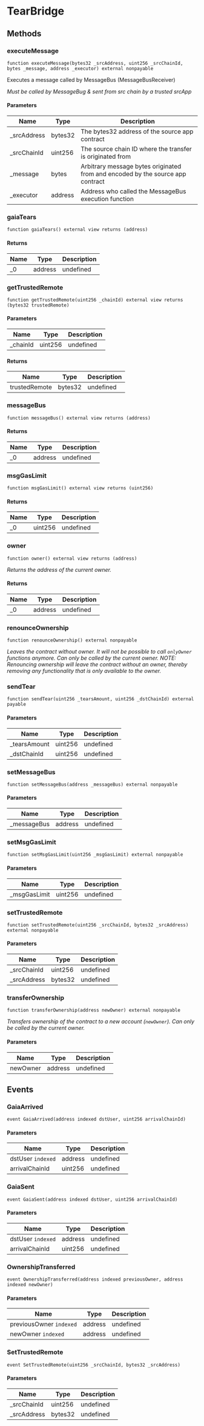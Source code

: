 # TearBridge









## Methods

### executeMessage

```solidity
function executeMessage(bytes32 _srcAddress, uint256 _srcChainId, bytes _message, address _executor) external nonpayable
```

Executes a message called by MessageBus (MessageBusReceiver)

*Must be called by MessageBug &amp; sent from src chain by a trusted srcApp*

#### Parameters

| Name | Type | Description |
|---|---|---|
| _srcAddress | bytes32 | The bytes32 address of the source app contract |
| _srcChainId | uint256 | The source chain ID where the transfer is originated from |
| _message | bytes | Arbitrary message bytes originated from and encoded by the source app contract |
| _executor | address | Address who called the MessageBus execution function |

### gaiaTears

```solidity
function gaiaTears() external view returns (address)
```






#### Returns

| Name | Type | Description |
|---|---|---|
| _0 | address | undefined |

### getTrustedRemote

```solidity
function getTrustedRemote(uint256 _chainId) external view returns (bytes32 trustedRemote)
```





#### Parameters

| Name | Type | Description |
|---|---|---|
| _chainId | uint256 | undefined |

#### Returns

| Name | Type | Description |
|---|---|---|
| trustedRemote | bytes32 | undefined |

### messageBus

```solidity
function messageBus() external view returns (address)
```






#### Returns

| Name | Type | Description |
|---|---|---|
| _0 | address | undefined |

### msgGasLimit

```solidity
function msgGasLimit() external view returns (uint256)
```






#### Returns

| Name | Type | Description |
|---|---|---|
| _0 | uint256 | undefined |

### owner

```solidity
function owner() external view returns (address)
```



*Returns the address of the current owner.*


#### Returns

| Name | Type | Description |
|---|---|---|
| _0 | address | undefined |

### renounceOwnership

```solidity
function renounceOwnership() external nonpayable
```



*Leaves the contract without owner. It will not be possible to call `onlyOwner` functions anymore. Can only be called by the current owner. NOTE: Renouncing ownership will leave the contract without an owner, thereby removing any functionality that is only available to the owner.*


### sendTear

```solidity
function sendTear(uint256 _tearsAmount, uint256 _dstChainId) external payable
```





#### Parameters

| Name | Type | Description |
|---|---|---|
| _tearsAmount | uint256 | undefined |
| _dstChainId | uint256 | undefined |

### setMessageBus

```solidity
function setMessageBus(address _messageBus) external nonpayable
```





#### Parameters

| Name | Type | Description |
|---|---|---|
| _messageBus | address | undefined |

### setMsgGasLimit

```solidity
function setMsgGasLimit(uint256 _msgGasLimit) external nonpayable
```





#### Parameters

| Name | Type | Description |
|---|---|---|
| _msgGasLimit | uint256 | undefined |

### setTrustedRemote

```solidity
function setTrustedRemote(uint256 _srcChainId, bytes32 _srcAddress) external nonpayable
```





#### Parameters

| Name | Type | Description |
|---|---|---|
| _srcChainId | uint256 | undefined |
| _srcAddress | bytes32 | undefined |

### transferOwnership

```solidity
function transferOwnership(address newOwner) external nonpayable
```



*Transfers ownership of the contract to a new account (`newOwner`). Can only be called by the current owner.*

#### Parameters

| Name | Type | Description |
|---|---|---|
| newOwner | address | undefined |



## Events

### GaiaArrived

```solidity
event GaiaArrived(address indexed dstUser, uint256 arrivalChainId)
```





#### Parameters

| Name | Type | Description |
|---|---|---|
| dstUser `indexed` | address | undefined |
| arrivalChainId  | uint256 | undefined |

### GaiaSent

```solidity
event GaiaSent(address indexed dstUser, uint256 arrivalChainId)
```





#### Parameters

| Name | Type | Description |
|---|---|---|
| dstUser `indexed` | address | undefined |
| arrivalChainId  | uint256 | undefined |

### OwnershipTransferred

```solidity
event OwnershipTransferred(address indexed previousOwner, address indexed newOwner)
```





#### Parameters

| Name | Type | Description |
|---|---|---|
| previousOwner `indexed` | address | undefined |
| newOwner `indexed` | address | undefined |

### SetTrustedRemote

```solidity
event SetTrustedRemote(uint256 _srcChainId, bytes32 _srcAddress)
```





#### Parameters

| Name | Type | Description |
|---|---|---|
| _srcChainId  | uint256 | undefined |
| _srcAddress  | bytes32 | undefined |



